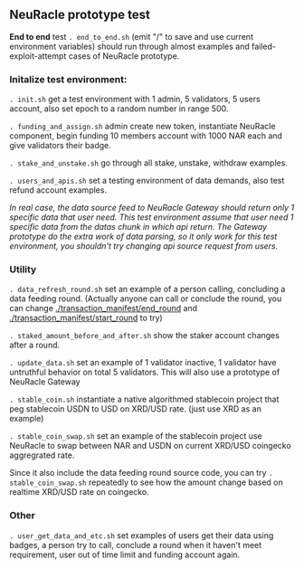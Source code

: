 ## NeuRacle prototype test

**End to end** test `. end_to_end.sh` (emit "/" to save and use current environment variables) should run through almost examples and failed-exploit-attempt cases of NeuRacle prototype.

### Initalize test environment:

`. init.sh` get a test environment with 1 admin, 5 validators, 5 users account, also set epoch to a random number in range 500.

`. funding_and_assign.sh` admin create new token, instantiate NeuRacle component, begin funding 10 members account with 1000 NAR each and give validators their badge.

`. stake_and_unstake.sh` go through all stake, unstake, withdraw examples.

`. users_and_apis.sh` set a testing environment of data demands, also test refund account examples. 

*In real case, the data source feed to NeuRacle Gateway should return only 1 specific data that user need. This test environment assume that user need 1 specific data from the datas chunk in which api return. The Gateway prototype do the extra work of data parsing, so it only work for this test environment, you shouldn't try changing api source request from users.*

### Utility

`. data_refresh_round.sh` set an example of a person calling, concluding a data feeding round. (Actually anyone can call or conclude the round, you can change [./transaction_manifest/end_round](./transaction_manifest/end_round) and [./transaction_manifest/start_round](./transaction_manifest/start_round) to try)

`. staked_amount_before_and_after.sh` show the staker account changes after a round. 

`. update_data.sh` set an example of 1 validator inactive, 1 validator have untruthful behavior on total 5 validators. This will also use a prototype of NeuRacle Gateway

`. stable_coin.sh` instantiate a native algorithmed stablecoin project that peg stablecoin USDN to USD on XRD/USD rate. (just use XRD as an example)

`. stable_coin_swap.sh` set an example of the stablecoin project use NeuRacle to swap between NAR and USDN on current XRD/USD coingecko aggregrated rate.

Since it also include the data feeding round source code, you can try `. stable_coin_swap.sh` repeatedly to see how the amount change based on realtime XRD/USD rate on coingecko.

### Other

`. user_get_data_and_etc.sh` set examples of users get their data using badges, a person try to call, conclude a round when it haven't meet requirement, user out of time limit and funding account again.
